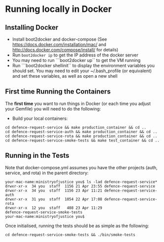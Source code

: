 # Running locally in Docker

## Installing Docker

* Install boot2docker and docker-compose (See https://docs.docker.com/installation/mac/ and http://docs.docker.com/compose/install/ for details)
* Run ```boot2docker ip``` to get the IP address of the docker server
* You may need to run ```boot2docker up`` to get the VM running
* Run ```boot2docker shellinit`` to display the environment variables you should set. You may need to edit your ~/.bash_profile (or equivalent)
	and set these variables, as well as open a new shell

## First time Running the Containers

The **first time** you want to run things in Docker (or each time you adjust your Gemfile) you will need to do the following:

* Build your local containers:
```
cd defence-request-service && make production_container && cd ..
cd defence-request-service-auth && make production_container && cd ..
cd defence-request-service-rota && make production_container && cd ..
cd defence-request-service-smoke-tests && make test_container && cd ..
```

## Running in the Tests

Note that docker-compose.yml assumes you have the other projects (auth, service, and rota) in the parent directory:

```
your-mac-name:ministryofjustice you$ ls -lad defence-request-service*
drwxr-xr-x  34 you  staff  1156 21 Apr 23:55 defence-request-service
drwxr-xr-x  34 you  staff  1156 23 Apr 11:21 defence-request-service-auth
drwxr-xr-x  31 you  staff  1054 22 Apr 17:08 defence-request-service-rota
drwxr-xr-x  12 you  staff   408 23 Apr 11:29
defence-request-service-smoke-tests
your-mac-name:ministryofjustice you$
```

Once initialised, running the tests should be as simple as the
following:

``` cd defence-request-service-smoke-tests && ./bin/smoke-tests ```
